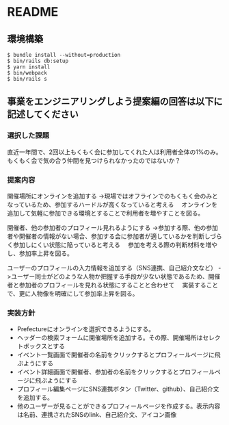 # README

## 環境構築
```
$ bundle install --without=production
$ bin/rails db:setup
$ yarn install
$ bin/webpack
$ bin/rails s
```

## 事業をエンジニアリングしよう提案編の回答は以下に記述してください

### 選択した課題
直近一年間で、2回以上もくもく会に参加してくれた人は利用者全体の1%のみ。もくもく会で気の合う仲間を見つけられなかったのではないか？

### 提案内容
開催場所にオンラインを追加する
->現場ではオフラインでのもくもく会のみとなっているため、参加するハードルが高くなっていると考える
　オンラインを追加して気軽に参加できる環境とすることで利用者を増やすことを図る。

開催者、他の参加者のプロフィール見れるようにする
->参加する際、他の参加者や開催者の情報がない場合、参加する会に参加者が適しているかを判断しづらく参加しにくい状態に陥っていると考える
　参加を考える際の判断材料を増やし、参加率上昇を図る。

ユーザーのプロフィールの入力情報を追加する（SNS連携、自己紹介文など）
->ユーザー同士がどのような人物か把握する手段が少ない状態であるため、開催者と参加者のプロフィールを見れる状態にすることと合わせて
　実装することで、更に人物像を明確にして参加率上昇を図る。

### 実装方針
- Prefectureにオンラインを選択できるようにする。
- ヘッダーの検索フォームに開催場所を追加する。その際、開催場所はセレクトボックスとする
- イベント一覧画面で開催者の名前をクリックするとプロフィールページに飛ぶようにする
- イベント詳細画面で開催者、参加者の名前をクリックするとプロフィールページに飛ぶようにする
- プロフィール編集ページにSNS連携ボタン（Twitter、github）、自己紹介文を追加する。
- 他のユーザーが見ることができるプロフィールページを作成する。表示内容は名前、連携されたSNSのlink、自己紹介文、アイコン画像